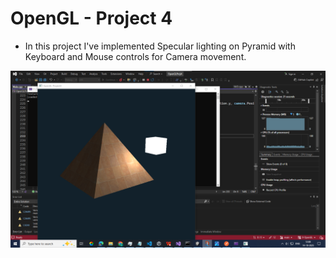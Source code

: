 # OpenGL - Project 4


* In this project I've implemented Specular lighting on Pyramid with Keyboard and Mouse controls for Camera movement. 

![OpenGL Project 4 Output](0-Pictures_Videos/0-Project-4-Specular-Lighting-Pyramid-Input-Controls.png)